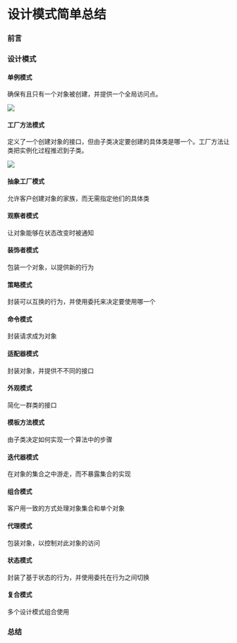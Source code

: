 # 设计模式简单总结

### 前言



### 设计模式

#### 单例模式

确保有且只有一个对象被创建，并提供一个全局访问点。

![](https://gitee.com/sysker/picBed/raw/master/blog/20211022084632.png)

#### 工厂方法模式

定义了一个创建对象的接口，但由子类决定要创建的具体类是哪一个。工厂方法让类把实例化过程推迟到子类。

![](https://gitee.com/sysker/picBed/raw/master/images/20211022131730.png)

#### 抽象工厂模式

允许客户创建对象的家族，而无需指定他们的具体类

#### 观察者模式

让对象能够在状态改变时被通知

#### 装饰者模式

包装一个对象，以提供新的行为

#### 策略模式

封装可以互换的行为，并使用委托来决定要使用哪一个

#### 命令模式

封装请求成为对象

#### 适配器模式

封装对象，并提供不不同的接口

#### 外观模式

简化一群类的接口

#### 模板方法模式

由子类决定如何实现一个算法中的步骤

#### 迭代器模式

在对象的集合之中游走，而不暴露集合的实现

#### 组合模式

客户用一致的方式处理对象集合和单个对象

#### 代理模式

包装对象，以控制对此对象的访问

#### 状态模式

封装了基于状态的行为，并使用委托在行为之间切换

#### 复合模式

多个设计模式组合使用



### 总结